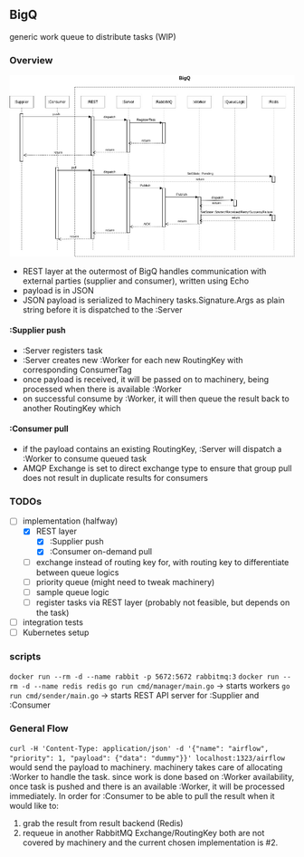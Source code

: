 ## BigQ
generic work queue to distribute tasks (WIP)

### Overview
![sequence](docs/sequence.jpg)
- REST layer at the outermost of BigQ handles communication with external parties (supplier and consumer), written using Echo
- payload is in JSON
- JSON payload is serialized to Machinery tasks.Signature.Args as plain string before it is dispatched to the :Server
#### :Supplier push
- :Server registers task
- :Server creates new :Worker for each new RoutingKey with corresponding ConsumerTag
- once payload is received, it will be passed on to machinery, being processed when there is available :Worker
- on successful consume by :Worker, it will then queue the result back to another RoutingKey which
#### :Consumer pull
- if the payload contains an existing RoutingKey, :Server will dispatch a :Worker to consume queued task
- AMQP Exchange is set to direct exchange type to ensure that group pull does not result in duplicate results for consumers

### TODOs
- [ ] implementation (halfway)
	- [x] REST layer
		- [x] :Supplier push
		- [x] :Consumer on-demand pull
	- [ ] exchange instead of routing key for, with routing key to differentiate between queue logics
	- [ ] priority queue (might need to tweak machinery)
	- [ ] sample queue logic
	- [ ] register tasks via REST layer (probably not feasible, but depends on the task)
- [ ] integration tests
- [ ] Kubernetes setup

### scripts
`docker run --rm -d --name rabbit -p 5672:5672 rabbitmq:3`
`docker run --rm -d --name redis redis`
`go run cmd/manager/main.go` -> starts workers
`go run cmd/sender/main.go` -> starts REST API server for :Supplier and :Consumer

### General Flow
`curl -H 'Content-Type: application/json' -d '{"name": "airflow", "priority": 1, "payload": {"data": "dummy"}}' localhost:1323/airflow` would send the payload to machinery. machinery takes care of allocating :Worker to handle the task. since work is done based on :Worker availability, once task is pushed and there is an available :Worker, it will be processed immediately.
In order for :Consumer to be able to pull the result when it would like to:
1. grab the result from result backend (Redis)
2. requeue in another RabbitMQ Exchange/RoutingKey
both are not covered by machinery and the current chosen implementation is #2.
